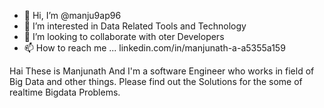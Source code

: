 - 👋 Hi, I’m @manju9ap96
- 👀 I’m interested in Data Related Tools and Technology
- 💞️ I’m looking to collaborate with oter Developers
- 📫 How to reach me ... linkedin.com/in/manjunath-a-a5355a159

Hai These is Manjunath And I'm a software Engineer who works in field of Big Data and other things.
Please find out the Solutions for the some of realtime Bigdata Problems.

